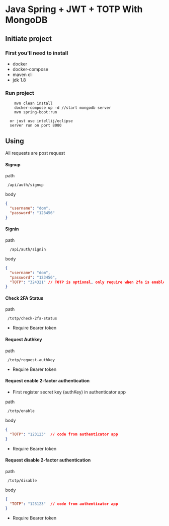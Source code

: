 # Java Spring + JWT + TOTP With MongoDB

## Initiate project

### First you'll need to install
<ul> 
<li>docker</li>
<li>docker-compose</li>
<li>maven cli</li>
<li>jdk 1.8</li>  
</ul>

### Run project 

```console
	mvn clean install
	docker-compose up -d //start mongodb server
	mvn spring-boot:run
```
	  or just use intellij/eclipse
	  server run on port 8080

## Using 

 All requests are post request 

#### Signup

path
```
 /api/auth/signup
```
body
```json
{
  "username": "dom",
  "password": "123456"
}
```
#### Signin

path
```
  /api/auth/signin
```
body
```json
{
  "username": "dom",
  "password": "123456",
  "TOTP": "324321" // TOTP is optional, only require when 2fa is enabled
}
```

#### Check 2FA Status 

path
```
 /totp/check-2fa-status
```
 * Require Bearer token

#### Request Authkey 

path
```
 /totp/request-authkey
```
 * Require Bearer token


#### Request enable 2-factor authentication

 * First register secret key (authKey) in authenticator app

path
```
 /totp/enable
```
body
```json
{
  "TOTP": "123123"  // code from authenticator app 
}
```
 * Require Bearer token

#### Request disable 2-factor authentication

path
```
 /totp/disable
```
body
```json
{
  "TOTP": "123123"  // code from authenticator app 
}
```
 * Require Bearer token



